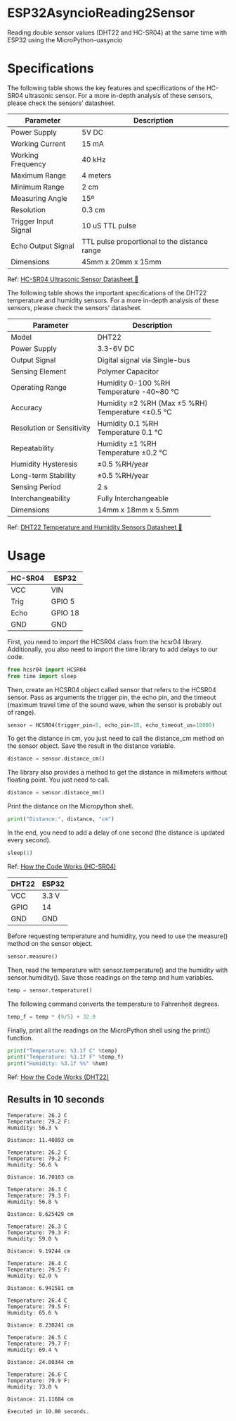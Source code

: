# ESP32AsyncioReading2Sensor
Reading double sensor values (DHT22 and HC-SR04) at the same time with ESP32 using the MicroPython-uasyncio

# Specifications

The following table shows the key features and specifications of the HC-SR04 ultrasonic sensor. For a more in-depth analysis of these sensors, please check the sensors’ datasheet.

| Parameter            | Description                                  |
|----------------------|----------------------------------------------|
| Power Supply         | 5V DC                                        |
| Working Current      | 15 mA                                        |
| Working Frequency    | 40 kHz                                       |
| Maximum Range        | 4 meters                                     |
| Minimum Range        | 2 cm                                         |
| Measuring Angle      | 15º                                          |
| Resolution           | 0.3 cm                                       |
| Trigger Input Signal | 10 uS TTL pulse                              |
| Echo Output Signal   | TTL pulse proportional to the distance range |
| Dimensions           | 45mm x 20mm x 15mm                           |

Ref: [HC-SR04 Ultrasonic Sensor Datasheet 📑](https://cdn.sparkfun.com/datasheets/Sensors/Proximity/HCSR04.pdf)

The following table shows the important specifications of the DHT22 temperature and humidity sensors. For a more in-depth analysis of these sensors, please check the sensors’ datasheet.

| Parameter                 | Description                                              |     
|---------------------------|----------------------------------------------------------|
| Model                     | DHT22                                                    |
| Power Supply              | 3.3-6V DC                                                |
| Output Signal             | Digital signal via Single-bus                            |
| Sensing Element           | Polymer Capacitor                                        |
| Operating Range           | Humidity 0-100 %RH <br> Temperature -40~80 °C            |
| Accuracy                  | Humidity ±2 %RH (Max ±5 %RH) <br> Temperature <±0.5 °C   |
| Resolution or Sensitivity | Humidity 0.1 %RH <br> Temperature 0.1 °C                 |
| Repeatability             | Humidity ±1 %RH <br> Temperature ±0.2 °C                 |
| Humidity Hysteresis       | ±0.5 %RH/year                                            |
| Long-term Stability       | ±0.5 %RH/year                                            |
| Sensing Period            | 2 s                                                      |
| Interchangeability        | Fully Interchangeable                                    |
| Dimensions                | 14mm x 18mm x 5.5mm                                      |

Ref: [DHT22 Temperature and Humidity Sensors Datasheet 📑](https://www.sparkfun.com/datasheets/Sensors/Temperature/DHT22.pdf)
# Usage


| HC-SR04 | ESP32   |
|---------|---------|
| VCC     | VIN     |
| Trig    | GPIO 5  |
| Echo    | GPIO 18 |
| GND     | GND     |

First, you need to import the HCSR04 class from the hcsr04 library. Additionally, you also need to import the time library to add delays to our code.
```python
from hcsr04 import HCSR04
from time import sleep
```
Then, create an HCSR04 object called sensor that refers to the HCSR04 sensor. Pass as arguments the trigger pin, the echo pin, and the timeout (maximum travel time of the sound wave, when the sensor is probably out of range).
```python
sensor = HCSR04(trigger_pin=5, echo_pin=18, echo_timeout_us=10000)
```
To get the distance in cm, you just need to call the distance_cm method on the sensor object. Save the result in the distance variable.
```python
distance = sensor.distance_cm()
```
The library also provides a method to get the distance in millimeters without floating point. You just need to call.
```python
distance = sensor.distance_mm()
```
Print the distance on the Micropython shell.
```python
print("Distance:", distance, "cm")
```
In the end, you need to add a delay of one second (the distance is updated every second).
```python
sleep(1)
```
Ref: [How the Code Works (HC-SR04)](https://randomnerdtutorials.com/micropython-hc-sr04-ultrasonic-esp32-esp8266)

| DHT22 | ESP32 |
|-------|-------|
| VCC   | 3.3 V |
| GPIO  | 14    |
| GND   | GND   |

Before requesting temperature and humidity, you need to use the measure() method on the sensor object.
```python
sensor.measure()
```
Then, read the temperature with sensor.temperature() and the humidity with sensor.humidity(). Save those readings on the temp and hum variables.
```python
temp = sensor.temperature()
```
The following command converts the temperature to Fahrenheit degrees.
```python
temp_f = temp * (9/5) + 32.0
```
Finally, print all the readings on the MicroPython shell using the print() function.
```python
print("Temperature: %3.1f C" %temp)
print("Temperature: %3.1f F" %temp_f)
print("Humidity: %3.1f %%" %hum)
```
Ref: [How the Code Works (DHT22)](https://randomnerdtutorials.com/esp32-esp8266-dht11-dht22-micropython-temperature-humidity-sensor)

## Results in 10 seconds
```
Temperature: 26.2 C
Temperature: 79.2 F:
Humidity: 56.3 %

Distance: 11.40893 cm

Temperature: 26.2 C
Temperature: 79.2 F:
Humidity: 56.6 %

Distance: 16.70103 cm

Temperature: 26.3 C
Temperature: 79.3 F:
Humidity: 56.8 %

Distance: 8.625429 cm

Temperature: 26.3 C
Temperature: 79.3 F:
Humidity: 59.0 %

Distance: 9.19244 cm

Temperature: 26.4 C
Temperature: 79.5 F:
Humidity: 62.0 %

Distance: 6.941581 cm

Temperature: 26.4 C
Temperature: 79.5 F:
Humidity: 65.6 %

Distance: 8.230241 cm

Temperature: 26.5 C
Temperature: 79.7 F:
Humidity: 69.4 %

Distance: 24.00344 cm

Temperature: 26.6 C
Temperature: 79.9 F:
Humidity: 73.0 %

Distance: 21.11684 cm

Executed in 10.00 seconds.
```
